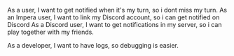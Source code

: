 As a user, I want to get notified when it's my turn, so i dont miss my turn.
As an Impera user, I want to link my Discord account, so i can get notified on Discord
As a Discord user, I want to get notifications in my server, so i can play together with my friends.

As a developer, I want to have logs, so debugging is easier.
